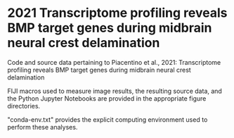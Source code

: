 # 2021 Transcriptome profiling reveals BMP target genes during midbrain neural crest delamination
Code and source data pertaining to Piacentino et al., 2021: Transcriptome profiling reveals BMP target genes during midbrain neural crest delamination

FIJI macros used to measure image results, the resulting source data, and the Python Jupyter Notebooks are provided in the appropriate figure directories.

"conda-env.txt" provides the explicit computing environment used to perform these analyses.
